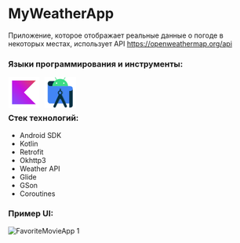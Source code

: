 # MyWeatherApp

Приложение, которое отображает реальные данные о погоде в некоторых местах, использует API https://openweathermap.org/api

### Языки программирования и инструменты:
<img align="left" alt="Kotlin" width="64px" hight="64px" src="https://github.com/devicons/devicon/blob/master/icons/kotlin/kotlin-original.svg" style="padding-right:10px;" />
<img align="left" alt="Android Studio" width="64px" hight="64px" src="https://github.com/devicons/devicon/blob/master/icons/androidstudio/androidstudio-original.svg" style="padding-right:10px;" />

<br />
<br />
<br />

### Стек технологий:
- Android SDK
- Kotlin
- Retrofit
- Okhttp3
- Weather API
- Glide
- GSon
- Coroutines

### Пример UI:
<p>
  <img alt="FavoriteMovieApp 1" width="200px" hight="400px"  src="https://github.com/Foxxx48/MyWeatherApp/assets/85708455/6a536b9f-9434-448d-8fde-ef240043f08b"/>
</p>

<!--
The same on English
# MyWeatherApp

An application that displays real weather data in some places uses API https://openweathermap.org/api

### Languages and Tools:
<img align="left" alt="Kotlin" width="64px" hight="64px" src="https://github.com/devicons/devicon/blob/master/icons/kotlin/kotlin-original.svg" style="padding-right:10px;" />
<img align="left" alt="Android Studio" width="64px" hight="64px" src="https://github.com/devicons/devicon/blob/master/icons/androidstudio/androidstudio-original.svg" style="padding-right:10px;" />

<br />
<br />
<br />

### Technology stack:
- Android SDK
- Kotlin
- Retrofit
- Okhttp3
- Weather API
- Glide
- GSon
- Coroutines

### UI example:
<p>
  <img alt="FavoriteMovieApp 1" width="200px" hight="400px"  src="https://github.com/Foxxx48/MyWeatherApp/assets/85708455/6a536b9f-9434-448d-8fde-ef240043f08b"/>
</p>

-->


